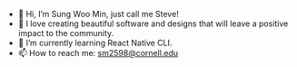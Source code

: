 - 👋 Hi, I’m Sung Woo Min, just call me Steve!
- 👀 I love creating beautiful software and designs that will leave a positive impact to the community.
- 🌱 I’m currently learning React Native CLI.
- 📫 How to reach me: sm2598@cornell.edu

<!---
sm2598/sm2598 is a ✨ special ✨ repository because its `README.md` (this file) appears on your GitHub profile.
You can click the Preview link to take a look at your changes.
--->
